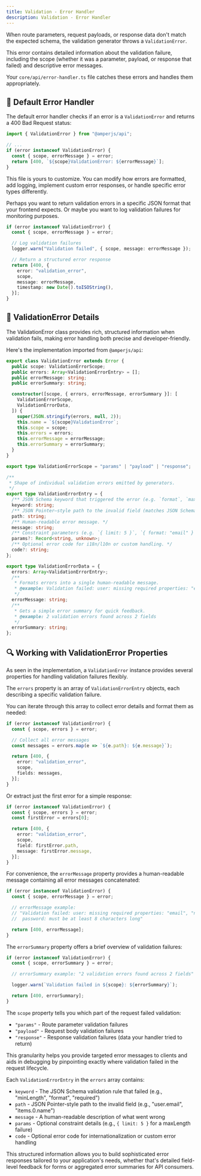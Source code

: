 ```yaml
---
title: Validation - Error Handler
description: Validation - Error Handler
---
```


When route parameters, request payloads, or response data don't match the expected schema,
the validation generator throws a `ValidationError`.

This error contains detailed information about the validation failure,
including the scope (whether it was a parameter, payload, or response that failed)
and descriptive error messages.

Your `core/api/error-handler.ts` file catches these errors and handles them appropriately.

## 🚨 Default Error Handler

The default error handler checks if an error is a `ValidationError`
and returns a 400 Bad Request status:

```ts [core/api/error-handler.ts]
import { ValidationError } from "@amperjs/api";

// ...
if (error instanceof ValidationError) {
  const { scope, errorMessage } = error;
  return [400, `${scope}ValidationError: ${errorMessage}`];
}
```

This file is yours to customize.
You can modify how errors are formatted, add logging, implement custom error responses,
or handle specific error types differently.

Perhaps you want to return validation errors in a specific JSON format that your frontend expects.
Or maybe you want to log validation failures for monitoring purposes.

```ts [core/api/error-handler.ts]
if (error instanceof ValidationError) {
  const { scope, errorMessage } = error;

  // Log validation failures
  logger.warn("Validation failed", { scope, message: errorMessage });

  // Return a structured error response
  return [400, {
    error: "validation_error",
    scope,
    message: errorMessage,
    timestamp: new Date().toISOString(),
  }];
}
```

## 🔧 ValidationError Details

The ValidationError class provides rich, structured information when validation fails,
making error handling both precise and developer-friendly.

Here's the implementation imported from `@amperjs/api`:

```ts
export class ValidationError extends Error {
  public scope: ValidationErrorScope;
  public errors: Array<ValidationErrorEntry> = [];
  public errorMessage: string;
  public errorSummary: string;

  constructor([scope, { errors, errorMessage, errorSummary }]: [
    ValidationErrorScope,
    ValidationErrorData,
  ]) {
    super(JSON.stringify(errors, null, 2));
    this.name = `${scope}ValidationError`;
    this.scope = scope;
    this.errors = errors;
    this.errorMessage = errorMessage;
    this.errorSummary = errorSummary;
  }
}

export type ValidationErrorScope = "params" | "payload" | "response";

/**
 * Shape of individual validation errors emitted by generators.
 */
export type ValidationErrorEntry = {
  /** JSON Schema keyword that triggered the error (e.g. `format`, `maxItems`, `maxLength`). */
  keyword: string;
  /** JSON Pointer–style path to the invalid field (matches JSON Schema `instancePath`). */
  path: string;
  /** Human-readable error message. */
  message: string;
  /** Constraint parameters (e.g. `{ limit: 5 }`, `{ format: "email" }`). */
  params?: Record<string, unknown>;
  /** Optional error code for i18n/l10n or custom handling. */
  code?: string;
};

export type ValidationErrorData = {
  errors: Array<ValidationErrorEntry>;
  /**
   * Formats errors into a single human-readable message.
   * @example: Validation failed: user: missing required properties: "email", "name"; password: must be at least 8 characters long
   */
  errorMessage: string;
  /**
   * Gets a simple error summary for quick feedback.
   * @example: 2 validation errors found across 2 fields
   */
  errorSummary: string;
};
```

## 🔍 Working with ValidationError Properties

As seen in the implementation, a `ValidationError` instance provides several properties
for handling validation failures flexibly.

The `errors` property is an array of `ValidationErrorEntry` objects,
each describing a specific validation failure.

You can iterate through this array to collect error details and format them as needed:

```ts [core/api/error-handler.ts]
if (error instanceof ValidationError) {
  const { scope, errors } = error;

  // Collect all error messages
  const messages = errors.map(e => `${e.path}: ${e.message}`);

  return [400, {
    error: "validation_error",
    scope,
    fields: messages,
  }];
}
```

Or extract just the first error for a simple response:

```ts [core/api/error-handler.ts]
if (error instanceof ValidationError) {
  const { scope, errors } = error;
  const firstError = errors[0];

  return [400, {
    error: "validation_error",
    scope,
    field: firstError.path,
    message: firstError.message,
  }];
}
```

For convenience, the `errorMessage` property provides a human-readable message
containing all error messages concatenated:

```ts [core/api/error-handler.ts]
if (error instanceof ValidationError) {
  const { scope, errorMessage } = error;

  // errorMessage example:
  // "Validation failed: user: missing required properties: "email", "name";
  //  password: must be at least 8 characters long"

  return [400, errorMessage];
}
```

The `errorSummary` property offers a brief overview of validation failures:

```ts [core/api/error-handler.ts]
if (error instanceof ValidationError) {
  const { scope, errorSummary } = error;

  // errorSummary example: "2 validation errors found across 2 fields"

  logger.warn(`Validation failed in ${scope}: ${errorSummary}`);

  return [400, errorSummary];
}
```

The `scope` property tells you which part of the request failed validation:

- `"params"` - Route parameter validation failures
- `"payload"` - Request body validation failures
- `"response"` - Response validation failures (data your handler tried to return)

This granularity helps you provide targeted error messages to clients
and aids in debugging by pinpointing exactly where validation failed in the request lifecycle.

Each `ValidationErrorEntry` in the `errors` array contains:

- `keyword` - The JSON Schema validation rule that failed (e.g., "minLength", "format", "required")
- `path` - JSON Pointer-style path to the invalid field (e.g., "user.email", "items.0.name")
- `message` - A human-readable description of what went wrong
- `params` - Optional constraint details (e.g., `{ limit: 5 }` for a maxLength failure)
- `code` - Optional error code for internationalization or custom error handling

This structured information allows you to build sophisticated error responses
tailored to your application's needs, whether that's detailed field-level feedback for forms
or aggregated error summaries for API consumers.

